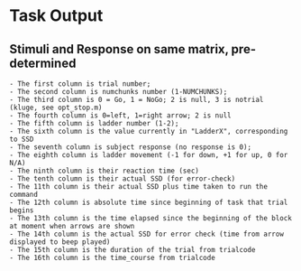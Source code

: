 # Task Output
## Stimuli and Response on same matrix, pre-determined

    - The first column is trial number;
    - The second column is numchunks number (1-NUMCHUNKS);
    - The third column is 0 = Go, 1 = NoGo; 2 is null, 3 is notrial (kluge, see opt_stop.m)
    - The fourth column is 0=left, 1=right arrow; 2 is null
    - The fifth column is ladder number (1-2);
    - The sixth column is the value currently in "LadderX", corresponding to SSD
    - The seventh column is subject response (no response is 0);
    - The eighth column is ladder movement (-1 for down, +1 for up, 0 for N/A)
    - The ninth column is their reaction time (sec)
    - The tenth column is their actual SSD (for error-check)
    - The 11th column is their actual SSD plus time taken to run the command
    - The 12th column is absolute time since beginning of task that trial begins
    - The 13th column is the time elapsed since the beginning of the block at moment when arrows are shown
    - The 14th column is the actual SSD for error check (time from arrow displayed to beep played)
    - The 15th column is the duration of the trial from trialcode
    - The 16th column is the time_course from trialcode